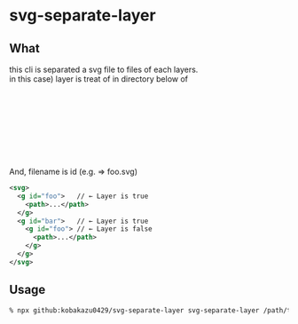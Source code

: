 # svg-separate-layer

## What

this cli is separated a svg file to files of each layers.  
in this case) layer is treat of <g> in directory below of <svg>.  
And, filename is id (e.g. <g id="foo"> => foo.svg)

```xml
<svg>
  <g id="foo">   // ← Layer is true
    <path>...</path>
  </g>
  <g id="bar">   // ← Layer is true
    <g id="foo"> // ← Layer is false
      <path>...</path>
    </g>
  </g>
</svg>
```

## Usage

```bash
% npx github:kobakazu0429/svg-separate-layer svg-separate-layer /path/to/input.svg path/to/output_dir/
```
